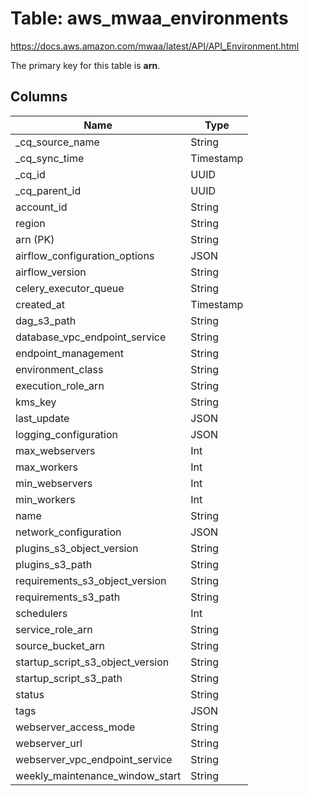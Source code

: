 # Table: aws_mwaa_environments

https://docs.aws.amazon.com/mwaa/latest/API/API_Environment.html

The primary key for this table is **arn**.



## Columns
| Name          | Type          |
| ------------- | ------------- |
|_cq_source_name|String|
|_cq_sync_time|Timestamp|
|_cq_id|UUID|
|_cq_parent_id|UUID|
|account_id|String|
|region|String|
|arn (PK)|String|
|airflow_configuration_options|JSON|
|airflow_version|String|
|celery_executor_queue|String|
|created_at|Timestamp|
|dag_s3_path|String|
|database_vpc_endpoint_service|String|
|endpoint_management|String|
|environment_class|String|
|execution_role_arn|String|
|kms_key|String|
|last_update|JSON|
|logging_configuration|JSON|
|max_webservers|Int|
|max_workers|Int|
|min_webservers|Int|
|min_workers|Int|
|name|String|
|network_configuration|JSON|
|plugins_s3_object_version|String|
|plugins_s3_path|String|
|requirements_s3_object_version|String|
|requirements_s3_path|String|
|schedulers|Int|
|service_role_arn|String|
|source_bucket_arn|String|
|startup_script_s3_object_version|String|
|startup_script_s3_path|String|
|status|String|
|tags|JSON|
|webserver_access_mode|String|
|webserver_url|String|
|webserver_vpc_endpoint_service|String|
|weekly_maintenance_window_start|String|